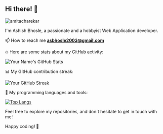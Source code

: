   ##                Hi there! 👋
<p align="left"> <img src="https://komarev.com/ghpvc/?username=amitacharekar&label=Profile%20views&color=0e75b6&style=flat" alt="amitacharekar" /> </p>
  I'm Ashish Bhosle, a passionate and a hobbyist Web Application developer. 

 📫 How to reach me **asbhosle2003@gmail.com**

🔥 Here are some stats about my GitHub activity:

![Your Name's GitHub Stats](https://github-readme-stats.vercel.app/api?username=AshishBhosle17&show_icons=true&count_private=true&theme=dark)

📊 My GitHub contribution streak:

![Your GitHub Streak](https://github-readme-streak-stats.herokuapp.com/?user=AshishBhosle17&theme=dark)

💼 My programming languages and tools:

[![Top Langs](https://github-readme-stats.vercel.app/api/top-langs/?username=123mandar&layout=compact&theme=dark)](https://github.com/AshishBhosle17)

Feel free to explore my repositories, and don't hesitate to get in touch with me!


Happy coding! 🚀
